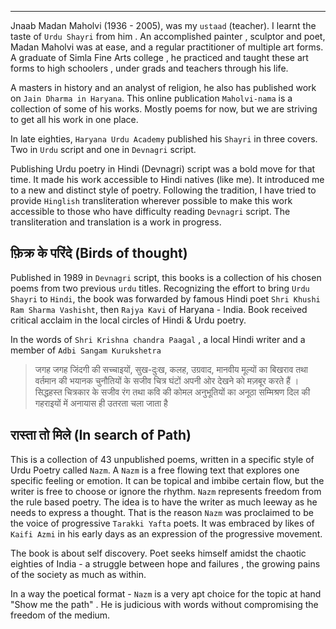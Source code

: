 ----

Jnaab Madan Maholvi (1936 - 2005), was my `ustaad` (teacher). I learnt the taste of `Urdu Shayri` from him . An accomplished painter , sculptor and poet, Madan Maholvi was at ease, and a regular practitioner of multiple art forms. A graduate of Simla Fine Arts college , he practiced and taught these art forms to high schoolers , under grads and teachers through his life.

A masters in history and an analyst of religion, he also has published work on `Jain Dharma in Haryana`. This online publication `Maholvi-nama` is a collection of some of his works. Mostly poems for now, but we are striving to get all his work in one place.

In late eighties, `Haryana Urdu Academy` published his `Shayri` in three covers. Two in `Urdu` script and one in `Devnagri` script. 

Publishing Urdu poetry in Hindi (Devnagri) script was a bold move for that time. It made his work accessible to Hindi natives (like me). It introduced me to a new and distinct style of poetry. Following the tradition, I have tried to provide `Hinglish` transliteration wherever possible to make this work accessible to those who have difficulty reading `Devnagri` script. The transliteration and translation is a work in progress.

## फ़िक्र के परिंदे (Birds of thought)

Published in 1989 in `Devnagri` script, this books is a collection of his chosen poems from two previous `urdu` titles. Recognizing the effort to bring `Urdu Shayri` to `Hindi`, the book was forwarded by famous Hindi poet `Shri Khushi Ram Sharma Vashisht`, then `Rajya Kavi` of Haryana - India. Book received critical acclaim in the local circles of Hindi & Urdu poetry. 

In the words of `Shri Krishna chandra Paagal` , a local Hindi writer and a member of `Adbi Sangam Kurukshetra`

> जगह जगह जिंदगी की सच्चाइयों, सुख-दुःख, कलह, उग्रवाद, मानवीय मूल्यों का बिखराव तथा वर्तमान की भयानक चुनौतियों के सजीव चित्र घंटों अपनी ओर देखने को मज़बूर करते हैं । सिद्धहस्त चित्रकार के सजीव रंग तथा कवि की कोमल अनुभूतियों का अनूठा सम्मिश्रण दिल की गहराइयों में अनायास ही उतरता चला जाता है

## रास्ता तो मिले (In search of Path)

This is a collection of 43 unpublished poems, written in a specific style of Urdu Poetry called `Nazm`. A `Nazm` is a free flowing text that explores one specific feeling or emotion. It can be topical and imbibe certain flow, but the writer is free to choose or ignore the rhythm. `Nazm` represents freedom from the rule based poetry. The idea is to have the writer as much leeway as he needs to express a thought. That is the reason `Nazm` was proclaimed to be the voice of progressive `Tarakki Yafta` poets. It was embraced by likes of `Kaifi Azmi` in his early days as an expression of the progressive movement.

The book is about self discovery. Poet seeks himself amidst the chaotic eighties of India - a struggle between hope and failures , the growing pains of the society as much as within.

In a way the poetical format - `Nazm` is a very apt choice for the topic at hand "Show me the path" . He is judicious with words without compromising the freedom of the medium.



